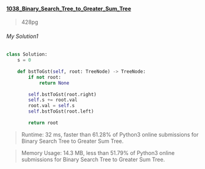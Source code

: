 #### [1038_Binary_Search_Tree_to_Greater_Sum_Tree](https://leetcode.com/problems/binary-search-tree-to-greater-sum-tree/)
> 428pg


###### My Solution1
```python
class Solution: 
    s = 0
    
    def bstToGst(self, root: TreeNode) -> TreeNode:
        if not root:
            return None
        
        self.bstToGst(root.right)
        self.s += root.val
        root.val = self.s
        self.bstToGst(root.left)
        
        return root
```

> Runtime: 32 ms, faster than 61.28% of Python3 online submissions for Binary Search Tree to Greater Sum Tree.

> Memory Usage: 14.3 MB, less than 51.79% of Python3 online submissions for Binary Search Tree to Greater Sum Tree.